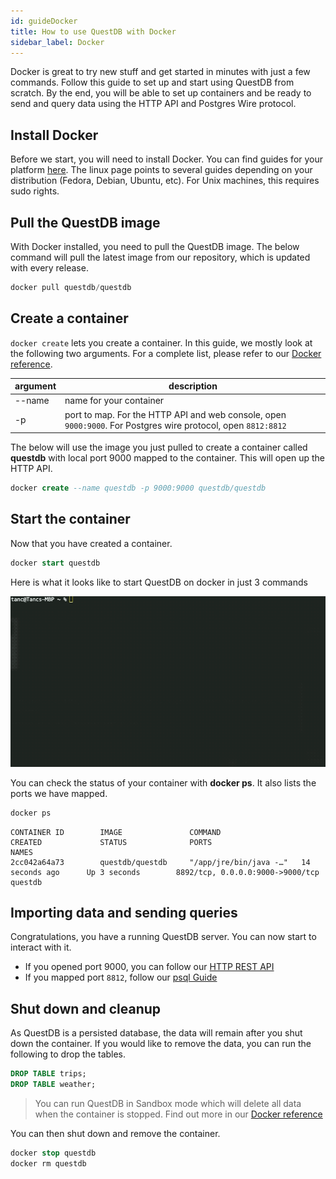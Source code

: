 ```yaml
---
id: guideDocker
title: How to use QuestDB with Docker
sidebar_label: Docker
---
```


Docker is great to try new stuff and get started in minutes with just a few commands. Follow this guide to set up and start using QuestDB from scratch. By the end, you will be able to set up containers and be ready to 
send and query data using the HTTP API and Postgres Wire protocol.

## Install Docker
Before we start, you will need to install Docker. 
You can find guides for your platform [here](https://docs.docker.com/get-docker/). 
The linux page points to several guides depending on your distribution (Fedora, Debian, Ubuntu, etc). For Unix machines, this requires sudo rights.

## Pull the QuestDB image
With Docker installed, you need to pull the QuestDB image. The below command will pull the latest image from our repository, which is updated with every release.

```sql
docker pull questdb/questdb
```

## Create a container
`docker create` lets you create a container. 
In this guide, we mostly look at the following two arguments. For a complete list, please refer to our [Docker reference](dockerReference.md).

| argument | description |
|---|---|
|--name | name for your container |
|-p | port to map. For the HTTP API and web console, open `9000:9000`. For Postgres wire protocol, open `8812:8812`|

The below will use the image you just pulled to create a container called **questdb** with local port 9000 mapped to the container. This will open up the HTTP API.

```sql
docker create --name questdb -p 9000:9000 questdb/questdb
```


## Start the container
Now that you have created a container.

```sql
docker start questdb
```

Here is what it looks like to start QuestDB on docker in just 3 commands

![docker gif](assets/dockergif.gif)

You can check the status of your container with **docker ps**. It also lists the ports we have mapped.

```sql
docker ps
```

```shell script
CONTAINER ID        IMAGE               COMMAND                  CREATED             STATUS              PORTS                              NAMES
2cc042a64a73        questdb/questdb     "/app/jre/bin/java -…"   14 seconds ago      Up 3 seconds        8892/tcp, 0.0.0.0:9000->9000/tcp   questdb
```

## Importing data and sending queries
Congratulations, you have a running QuestDB server. You can now start to interact with it. 
- If you opened port 9000, you can follow our [HTTP REST API](guidePSQL.md)
- If you mapped port `8812`, follow our [psql Guide](guidePSQL.md)


## Shut down and cleanup
As QuestDB is a persisted database, the data will remain after you shut down the container. If you would like to remove the data, you can run the following to drop the tables.
```sql
DROP TABLE trips;
DROP TABLE weather;
```

> You can run QuestDB in Sandbox mode which will delete all data when the container is stopped. Find out more in 
>our [Docker reference](dockerReference.md)

You can then shut down and remove the container.
```sql
docker stop questdb  
docker rm questdb
```
